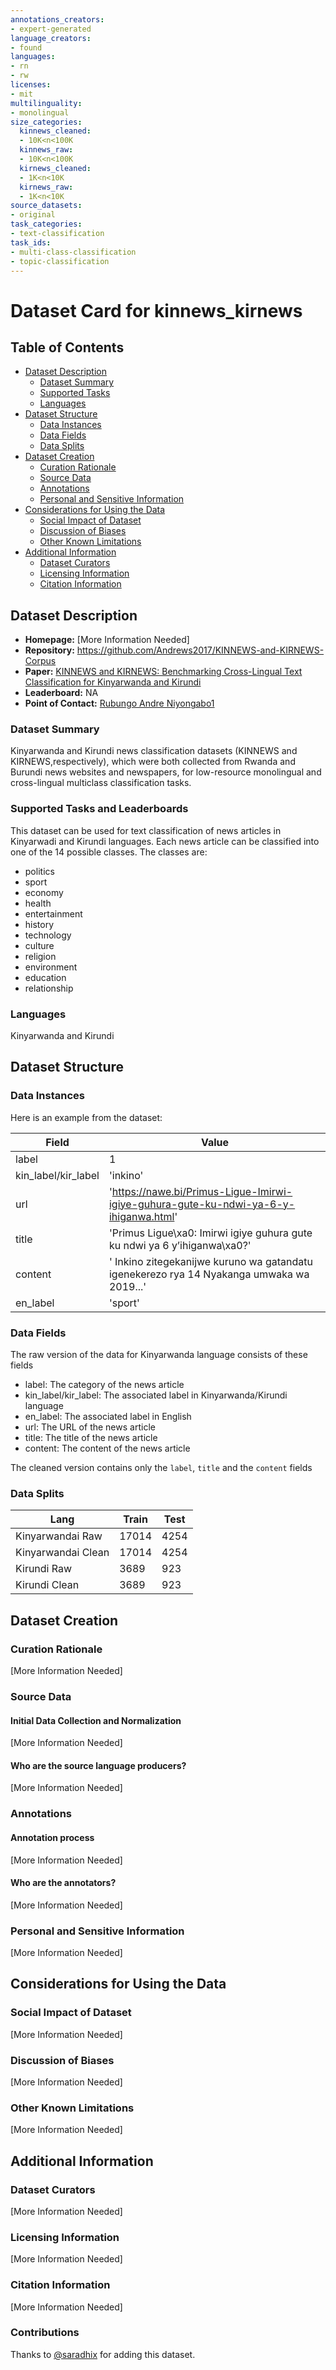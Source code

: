 ```yaml
---
annotations_creators:
- expert-generated
language_creators:
- found
languages:
- rn
- rw
licenses:
- mit
multilinguality:
- monolingual
size_categories:
  kinnews_cleaned:
  - 10K<n<100K
  kinnews_raw:
  - 10K<n<100K
  kirnews_cleaned:
  - 1K<n<10K
  kirnews_raw:
  - 1K<n<10K
source_datasets:
- original
task_categories:
- text-classification
task_ids:
- multi-class-classification
- topic-classification
---
```

# Dataset Card for kinnews_kirnews

## Table of Contents
- [Dataset Description](#dataset-description)
  - [Dataset Summary](#dataset-summary)
  - [Supported Tasks](#supported-tasks-and-leaderboards)
  - [Languages](#languages)
- [Dataset Structure](#dataset-structure)
  - [Data Instances](#data-instances)
  - [Data Fields](#data-instances)
  - [Data Splits](#data-instances)
- [Dataset Creation](#dataset-creation)
  - [Curation Rationale](#curation-rationale)
  - [Source Data](#source-data)
  - [Annotations](#annotations)
  - [Personal and Sensitive Information](#personal-and-sensitive-information)
- [Considerations for Using the Data](#considerations-for-using-the-data)
  - [Social Impact of Dataset](#social-impact-of-dataset)
  - [Discussion of Biases](#discussion-of-biases)
  - [Other Known Limitations](#other-known-limitations)
- [Additional Information](#additional-information)
  - [Dataset Curators](#dataset-curators)
  - [Licensing Information](#licensing-information)
  - [Citation Information](#citation-information)

## Dataset Description

- **Homepage:** [More Information Needed]
- **Repository:** https://github.com/Andrews2017/KINNEWS-and-KIRNEWS-Corpus
- **Paper:** [KINNEWS and KIRNEWS: Benchmarking Cross-Lingual Text Classification for Kinyarwanda and Kirundi](https://arxiv.org/abs/2010.12174)
- **Leaderboard:** NA
- **Point of Contact:** [Rubungo Andre Niyongabo1](mailto:niyongabor.andre@std.uestc.edu.cn)

### Dataset Summary

Kinyarwanda and Kirundi news classification datasets (KINNEWS and KIRNEWS,respectively), which were both collected from Rwanda and Burundi news websites and newspapers, for low-resource monolingual and cross-lingual multiclass classification tasks.

### Supported Tasks and Leaderboards
This dataset can be used for text classification of news articles in Kinyarwadi and Kirundi languages. Each news article can be classified into one of the 14 possible classes. The classes are:

- politics
- sport
- economy
- health
- entertainment
- history
- technology
- culture
- religion
- environment
- education
- relationship


### Languages

Kinyarwanda and Kirundi

## Dataset Structure

### Data Instances

Here is an example from the dataset:

| Field | Value |
| ----- | ----------- |
| label | 1 |
| kin_label/kir_label | 'inkino' |
| url | 'https://nawe.bi/Primus-Ligue-Imirwi-igiye-guhura-gute-ku-ndwi-ya-6-y-ihiganwa.html' |
| title | 'Primus Ligue\xa0: Imirwi igiye guhura gute ku ndwi ya 6 y’ihiganwa\xa0?'|
| content | ' Inkino zitegekanijwe kuruno wa gatandatu igenekerezo rya 14 Nyakanga umwaka wa 2019...'|
| en_label| 'sport'|




### Data Fields

The raw version of the data for Kinyarwanda language consists of these fields
- label: The category of the news article
- kin_label/kir_label: The associated label in Kinyarwanda/Kirundi language
- en_label: The associated label in English
- url: The URL of the news article
- title: The title of the news article
- content: The content of the news article

The cleaned version contains only the `label`, `title` and the `content` fields
 

### Data Splits

Lang| Train | Test |
|---| ----- | ---- |
|Kinyarwandai Raw|17014|4254|
|Kinyarwandai Clean|17014|4254|
|Kirundi Raw|3689|923|
|Kirundi Clean|3689|923|

## Dataset Creation

### Curation Rationale

[More Information Needed]

### Source Data

#### Initial Data Collection and Normalization

[More Information Needed]

#### Who are the source language producers?

[More Information Needed]

### Annotations

#### Annotation process

[More Information Needed]

#### Who are the annotators?

[More Information Needed]

### Personal and Sensitive Information

[More Information Needed]

## Considerations for Using the Data

### Social Impact of Dataset

[More Information Needed]

### Discussion of Biases

[More Information Needed]

### Other Known Limitations

[More Information Needed]

## Additional Information

### Dataset Curators

[More Information Needed]

### Licensing Information

[More Information Needed]

### Citation Information

[More Information Needed]

### Contributions

Thanks to [@saradhix](https://github.com/saradhix) for adding this dataset.